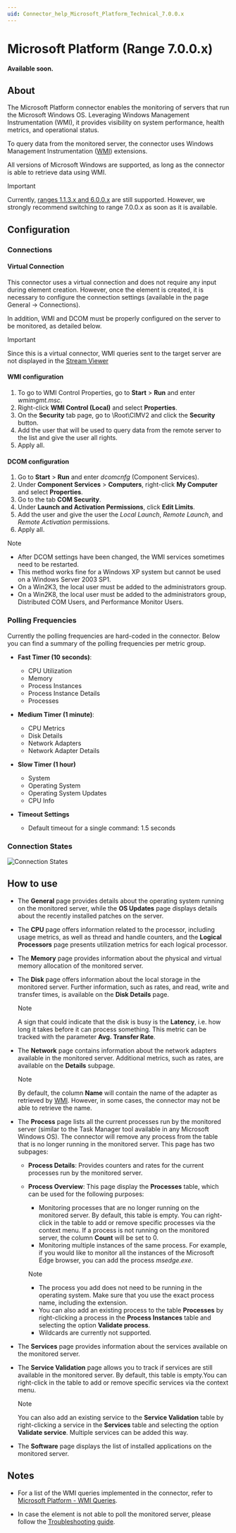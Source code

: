 ```yaml
---
uid: Connector_help_Microsoft_Platform_Technical_7.0.0.x
---
```


# Microsoft Platform (Range 7.0.0.x)

**Available soon.**

## About

The Microsoft Platform connector enables the monitoring of servers that run the Microsoft Windows OS. Leveraging Windows Management Instrumentation (WMI), it provides visibility on system performance, health metrics, and operational status.

To query data from the monitored server, the connector uses Windows Management Instrumentation ([WMI](https://learn.microsoft.com/en-us/windows/win32/wmisdk/wmi-start-page)) extensions.

All versions of Microsoft Windows are supported, as long as the connector is able to retrieve data using WMI.

> [!IMPORTANT]
> Currently, [ranges 1.1.3.x and 6.0.0.x](xref:Connector_help_Microsoft_Platform_Technical) are still supported. However, we strongly recommend switching to range 7.0.0.x as soon as it is available.

## Configuration

### Connections

#### Virtual Connection

This connector uses a virtual connection and does not require any input during element creation. However, once the element is created, it is necessary to configure the connection settings (available in the page General -> Connections).

In addition, WMI and DCOM must be properly configured on the server to be monitored, as detailed below.

> [!IMPORTANT]
> Since this is a virtual connector, WMI queries sent to the target server are not displayed in the [Stream Viewer](https://docs.dataminer.services/user-guide/Troubleshooting/Logging/Monitoring_real-time_communication/Connecting_to_an_element_using_Stream_Viewer.html)

#### WMI configuration

1. To go to WMI Control Properties, go to **Start** \> **Run** and enter *wmimgmt.msc*.
1. Right-click **WMI Control (Local)** and select **Properties**.
1. On the **Security** tab page, go to \\Root\CIMV2 and click the **Security** button.
1. Add the user that will be used to query data from the remote server to the list and give the user all rights.
1. Apply all.

#### DCOM configuration

1. Go to **Start** \> **Run** and enter *dcomcnfg* (Component Services).
1. Under **Component Services** \> **Computers**, right-click **My Computer** and select **Properties**.
1. Go to the tab **COM Security**.
1. Under **Launch and Activation Permissions**, click **Edit Limits**.
1. Add the user and give the user the *Local Launch*, *Remote Launch*, and *Remote Activation* permissions.
1. Apply all.

> [!NOTE]
>
> - After DCOM settings have been changed, the WMI services sometimes need to be restarted.
> - This method works fine for a Windows XP system but cannot be used on a Windows Server 2003 SP1.
> - On a Win2K3, the local user must be added to the administrators group.
> - On a Win2K8, the local user must be added to the administrators group, Distributed COM Users, and Performance Monitor Users.

### Polling Frequencies

Currently the polling frequencies are hard-coded in the connector. Below you can find a summary of the polling frequencies per metric group.

- **Fast Timer (10 seconds)**:

  - CPU Utilization
  - Memory
  - Process Instances
  - Process Instance Details
  - Processes

- **Medium Timer (1 minute)**:

  - CPU Metrics
  - Disk Details
  - Network Adapters
  - Network Adapter Details

- **Slow Timer (1 hour)**

  - System
  - Operating System
  - Operating System Updates
  - CPU Info

- **Timeout Settings**

  - Default timeout for a single command: 1.5 seconds

### Connection States

![Connection States](~/connector/images/microsoft_platform_connection_state.png)

## How to use

- The **General** page provides details about the operating system running on the monitored server, while the **OS Updates** page displays details about the recently installed patches on the server.

- The **CPU** page offers information related to the processor, including usage metrics, as well as thread and handle counters, and the **Logical Processors** page presents utilization metrics for each logical processor.

- The **Memory** page provides information about the physical and virtual memory allocation of the monitored server.

- The **Disk** page offers information about the local storage in the monitored server. Further information, such as rates, and read, write and transfer times, is available on the **Disk Details** page.

  > [!NOTE]
  > A sign that could indicate that the disk is busy is the **Latency**, i.e. how long it takes before it can process something. This metric can be tracked with the parameter **Avg. Transfer Rate**.

- The **Network** page contains information about the network adapters available in the monitored server. Additional metrics, such as rates, are available on the **Details** subpage.

  > [!NOTE]
  > By default, the column **Name** will contain the name of the adapter as retrieved by [WMI](https://learn.microsoft.com/en-us/previous-versions/aa394293(v=vs.85)). However, in some cases, the connector may not be able to retrieve the name.

- The **Process** page lists all the current processes run by the monitored server (similar to the Task Manager tool available in any Microsoft Windows OS). The connector will remove any process from the table that is no longer running in the monitored server. This page has two subpages:

  - **Process Details**: Provides counters and rates for the current processes run by the monitored server.

  - **Process Overview**: This page display the **Processes** table, which can be used for the following purposes:

    - Monitoring processes that are no longer running on the monitored server. By default, this table is empty. You can right-click in the table to add or remove specific processes via the context menu. If a process is not running on the monitored server, the column **Count** will be set to 0.
    - Monitoring multiple instances of the same process. For example, if you would like to monitor all the instances of the Microsoft Edge browser, you can add the process *msedge.exe*.

    > [!NOTE]
    >
    > - The process you add does not need to be running in the operating system. Make sure that you use the exact process name, including the extension.
    > - You can also add an existing process to the table **Processes** by right-clicking a process in the **Process Instances** table and selecting the option **Validate process**.
    > - Wildcards are currently not supported.

- The **Services** page provides information about the services available on the monitored server.

- The **Service Validation** page allows you to track if services are still available in the monitored server. By default, this table is empty.You can right-click in the table to add or remove specific services via the context menu.

  > [!NOTE]
  > You can also add an existing service to the **Service Validation** table by right-clicking a service in the **Services** table and selecting the option **Validate service**. Multiple services can be added this way.

- The **Software** page displays the list of installed applications on the monitored server.

## Notes

- For a list of the WMI queries implemented in the connector, refer to [Microsoft Platform - WMI Queries](xref:microsoft_platform_technical_wmi_queries).

- In case the element is not able to poll the monitored server, please follow the [Troubleshooting guide](xref:microsoft_platform_technical_troubleshooting).

